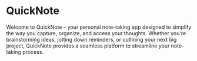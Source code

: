 # QuickNote
Welcome to QuickNote – your personal note-taking app designed to simplify the way you capture, organize, and access your thoughts. Whether you're brainstorming ideas, jotting down reminders, or outlining your next big project, QuickNote provides a seamless platform to streamline your note-taking process.

